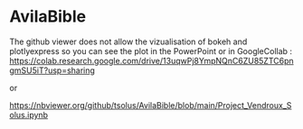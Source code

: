 # AvilaBible

The github viewer does not allow the vizualisation of bokeh and plotlyexpress so you can see the plot in the PowerPoint or in GoogleCollab :
https://colab.research.google.com/drive/13uqwPj8YmpNQnC6ZU85ZTC6pngmSU5iT?usp=sharing

or

https://nbviewer.org/github/tsolus/AvilaBible/blob/main/Project_Vendroux_Solus.ipynb 
